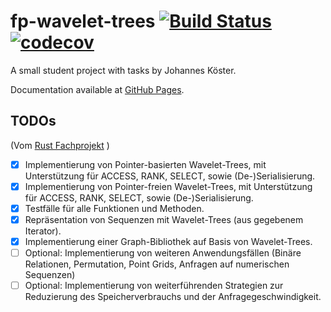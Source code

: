 # fp-wavelet-trees [![Build Status](https://travis-ci.com/fes0j/fp-wavelet-trees.svg?branch=master)](https://travis-ci.com/fes0j/fp-wavelet-trees) [![codecov](https://codecov.io/gh/fes0j/fp-wavelet-trees/branch/master/graph/badge.svg)](https://codecov.io/gh/fes0j/fp-wavelet-trees)

A small student project with tasks by Johannes Köster.

Documentation available at [GitHub Pages](https://fes0j.github.io/fp-wavelet-trees/fp_wavelet_trees/index.html).


## TODOs

 (Vom [Rust Fachprojekt](https://github.com/koesterlab/fp-rust-wavelet-trees/wiki/Phase-3:-Implementierung) )
* [x] Implementierung von Pointer-basierten Wavelet-Trees, mit Unterstützung für ACCESS, RANK, SELECT, sowie (De-)Serialisierung.
* [x] Implementierung von Pointer-freien Wavelet-Trees, mit Unterstützung für ACCESS, RANK, SELECT, sowie (De-)Serialisierung.
* [x] Testfälle für alle Funktionen und Methoden.
* [x] Repräsentation von Sequenzen mit Wavelet-Trees (aus gegebenem Iterator).
* [x] Implementierung einer Graph-Bibliothek auf Basis von Wavelet-Trees.
* [ ] Optional: Implementierung von weiteren Anwendungsfällen (Binäre Relationen, Permutation, Point Grids, Anfragen auf numerischen Sequenzen)
* [ ] Optional: Implementierung von weiterführenden Strategien zur Reduzierung des Speicherverbrauchs und der Anfragegeschwindigkeit.
